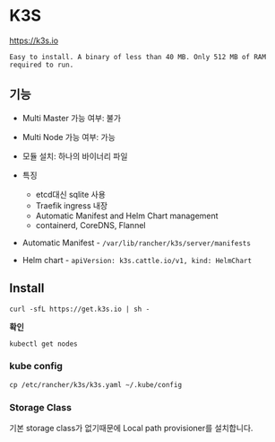 # K3S

https://k3s.io

`Easy to install. A binary of less than 40 MB. Only 512 MB of RAM required to run.`

## 기능

- Multi Master 가능 여부: 불가
- Multi Node 가능 여부: 가능
- 모듈 설치: 하나의 바이너리 파일
- 특징
  - etcd대신 sqlite 사용
  - Traefik ingress 내장
  - Automatic Manifest and Helm Chart management
  - containerd, CoreDNS, Flannel

- Automatic Manifest - `/var/lib/rancher/k3s/server/manifests` 
- Helm chart - `apiVersion: k3s.cattle.io/v1, kind: HelmChart`

## Install

```
curl -sfL https://get.k3s.io | sh -
```

**확인**

```
kubectl get nodes
```

### kube config

```
cp /etc/rancher/k3s/k3s.yaml ~/.kube/config
```

### Storage Class

기본 storage class가 없기때문에 Local path provisioner를 설치합니다.

